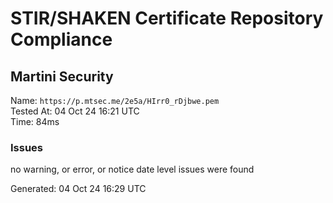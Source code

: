 # STIR/SHAKEN Certificate Repository Compliance

## Martini Security

Name: `https://p.mtsec.me/2e5a/HIrr0_rDjbwe.pem`\
Tested At: 04 Oct 24 16:21 UTC\
Time: 84ms

### Issues

no warning, or error, or notice date level issues were found

Generated: 04 Oct 24 16:29 UTC